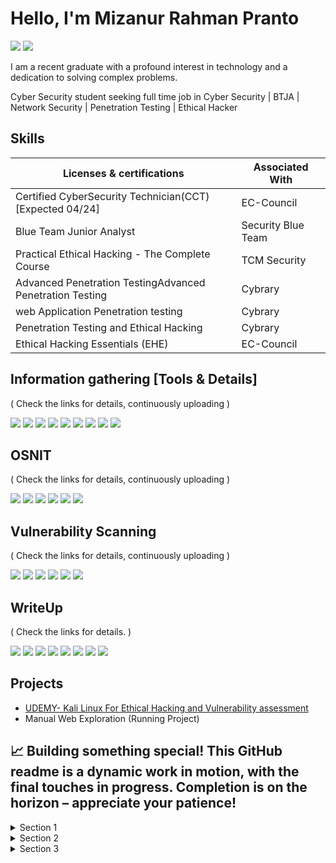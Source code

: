 # Hello, I'm Mizanur Rahman Pranto
<a href="https://www.linkedin.com/in/mrpranto1997/"><img src="https://img.shields.io/badge/-LinkedIn-0072b1?&style=for-the-badge&logo=linkedin&logoColor=white" /></a>
<a href="https://medium.com/@mprantox41"><img src="https://img.shields.io/badge/-Medium-black?style=for-the-badge&logo=medium&logoColor=white" /></a>



I am a recent graduate with a profound interest in technology and a dedication to solving complex problems.



Cyber Security student seeking full time job in Cyber Security | BTJA | Network Security | Penetration Testing | Ethical Hacker 


## Skills


| Licenses & certifications                   | Associated With         |
|-----------------------------------------------|----------------------------|
| Certified CyberSecurity Technician(CCT) [Expected 04/24] | EC-Council|
| Blue Team Junior Analyst | Security Blue Team |
| Practical Ethical Hacking - The Complete Course        | TCM Security|
| Advanced Penetration TestingAdvanced Penetration Testing     | Cybrary |
| web Application Penetration testing                | Cybrary|
| Penetration Testing and Ethical Hacking | Cybrary |
| Ethical Hacking Essentials (EHE) | EC-Council |
<!--
## Tools



<div>

   <a href="https://medium.com/@mprantox41"><img src="https://img.shields.io/badge/-Medium-black?style=for-the-badge&logo=medium&logoColor=white" /></a>
    <a href="https://medium.com/@mprantox41"><img src="https://img.shields.io/badge/-Medium-black?style=for-the-badge&logo=medium&logoColor=white" /></a>
     <a href="https://medium.com/@mprantox41"><img src="https://img.shields.io/badge/-Medium-black?style=for-the-badge&logo=medium&logoColor=white" /></a>
      <a href="https://medium.com/@mprantox41"><img src="https://img.shields.io/badge/-Medium-black?style=for-the-badge&logo=medium&logoColor=white" /></a>
       <a href="https://medium.com/@mprantox41"><img src="https://img.shields.io/badge/-Medium-black?style=for-the-badge&logo=medium&logoColor=white" /></a>
        <a href="https://medium.com/@mprantox41"><img src="https://img.shields.io/badge/-Medium-black?style=for-the-badge&logo=medium&logoColor=white" /></a>
         <a href="https://medium.com/@mprantox41"><img src="https://img.shields.io/badge/-Medium-black?style=for-the-badge&logo=medium&logoColor=white" /></a>
          <a href="https://medium.com/@mprantox41"><img src="https://img.shields.io/badge/-Medium-black?style=for-the-badge&logo=medium&logoColor=white" /></a>
          
     
</div>
-->
## Information gathering [Tools & Details]

( Check the links for details, continuously uploading )
<div>
<a href="https://github.com/mizanpranto/DNS-Enumration"><img src="https://img.shields.io/badge/-DNS%20Enumeration-007BFF?&style=for-the-badge" /></a>
<a href="https://github.com/mizanpranto/Search-Engine"><img src="https://img.shields.io/badge/-Search%20Engines-4285F4?&style=for-the-badge" /></a>
<a href="https://github.com/mizanpranto/Open-Source_code"><img src="https://img.shields.io/badge/-Open%20Source%20Code-34A853?&style=for-the-badge" /></a>
<a href="https://github.com/mizanpranto/Email-Harvasting"><img src="https://img.shields.io/badge/-Email%20Harvesting-FF5733?&style=for-the-badge" /></a>
<a href="https://github.com/mizanpranto/Nmap"><img src="https://img.shields.io/badge/-Nmap-4B8BBE?&style=for-the-badge&logo=nmap&logoColor=white" /></a>
<a href="https://github.com/mizanpranto/SMTP"><img src="https://img.shields.io/badge/-SMTP-4CAF50?&style=for-the-badge" /></a>
<a href="https://github.com/mizanpranto/SSH"><img src="https://img.shields.io/badge/-SSH-000000?&style=for-the-badge&logo=ssh&logoColor=white" /></a>
<a href="https://github.com/mizanpranto/NFS"><img src="https://img.shields.io/badge/-NFS-0078D6?&style=for-the-badge&logo=nfs&logoColor=white" /></a>
<a href="https://github.com/mizanpranto/SMD"><img src="https://img.shields.io/badge/-SMB-0078D6?&style=for-the-badge&logo=samba&logoColor=white" /></a>
   
    
    
</div>


## OSNIT

( Check the links for details, continuously uploading )
</div>

  <img src="https://img.shields.io/badge/-Recon--ng-3498DB?&style=for-the-badge" />
  <img src="https://img.shields.io/badge/-SpiderFoot-3498DB?&style=for-the-badge" />
  <img src="https://img.shields.io/badge/-Sherlock-3498DB?&style=for-the-badge" />
  <img src="https://img.shields.io/badge/-theHarvester-3498DB?&style=for-the-badge" />
  <img src="https://img.shields.io/badge/-Sublist3r-3498DB?&style=for-the-badge" />
  <img src="https://img.shields.io/badge/-dnstwist-3498DB?&style=for-the-badge" />

 
    
    
</div>


## Vulnerability Scanning

( Check the links for details, continuously uploading )
<div>

 <img src="https://img.shields.io/badge/-Nessus-0484d8?&style=for-the-badge" />
<img src="https://img.shields.io/badge/-OpenVAS-007B74?&style=for-the-badge" />
<img src="https://img.shields.io/badge/-Nikto-336791?&style=for-the-badge" />
<img src="https://img.shields.io/badge/-WPScan-E44D26?&style=for-the-badge" />
<img src="https://img.shields.io/badge/-Wapiti%20Scanner-3498DB?&style=for-the-badge" />
<img src="https://img.shields.io/badge/-SQLmate-3498DB?&style=for-the-badge" />

   
    
</div>

## WriteUp

( Check the links for details. )

<div>

   <a href="https://medium.com/@mprantox41/tryhackme-hydra-walkthrough-d1568ae6be37"><img src="https://img.shields.io/badge/-TryHackMe%20%E2%80%94%20Hydra%20Walkthrough-3498DB?&style=for-the-badge" /></a>
    <a href="https://medium.com/@mprantox41/tryhackme-iso27001-walkthrough-7bc6c83fd672"><img src="https://img.shields.io/badge/-TryHackMe%20%E2%80%94%20ISO27001%20Walkthrough-3498DB?&style=for-the-badge" /></a>
     <a href="https://medium.com/@mprantox41/try-hack-me-openvas-walkthrough-db0172cfcda5"><img src="https://img.shields.io/badge/-TryHackMe%20%E2%80%94%20OpenVAS%20Walkthrough-3498DB?&style=for-the-badge" /></a>
      <a href="https://medium.com/@mprantox41/tryhackeme-metasploit-introduction-4083e3c42b9c"><img src="https://img.shields.io/badge/-TryHackMe%20%E2%80%94%20Metasploit%20Walkthrough-3498DB?&style=for-the-badge" /></a>
            <a href="https://medium.com/@mprantox41/tryhackeme-metasploit-introduction-4083e3c42b9c"><img src="https://img.shields.io/badge/-TryHackMe%20%E2%80%94%20Metasploit%20Walkthrough-3498DB?&style=for-the-badge" /></a>
       <a href="https://medium.com/@mprantox41/tryhackme-linux-fundamentals-part-1-111e47eb12ed"><img src="https://img.shields.io/badge/-TryHackMe%3A%20Linux%20Fundamentals-3498DB?&style=for-the-badge" /></a>
        <a href="https://medium.com/@mprantox41/sublist3r-install-and-c960b7a41536"><img src="https://img.shields.io/badge/-Sublist3r-3498DB?&style=for-the-badge" /></a>
         <a href="https://medium.com/@mprantox41/google-dork-8337161ec42b"><img src="https://img.shields.io/badge/-Google%20Dork-4285F4?&style=for-the-badge" /></a>
        
         
          
     
</div>


<!--
## Certifications

<div>

  <img src="https://img.shields.io/badge/-Blue%20Team%20Junior%20Analyst-3498DB?&style=for-the-badge" />
<img src="https://img.shields.io/badge/-Network%2B-007ACC?&style=for-the-badge&logo=CompTIA&logoColor=white" />
<img src="https://img.shields.io/badge/-A%2B-4D4D4D?&style=for-the-badge&logo=CompTIA&logoColor=white" />
<img src="https://img.shields.io/badge/-CDSA-006400?&style=for-the-badge&logoColor=white" />
<img src="https://img.shields.io/badge/-CCD-000080?&style=for-the-badge&logoColor=white" />
</div>
-->
    
## Projects
- <a href="https://www.udemy.com/course/kali-linux-master-class-beginner-to-advanced/?couponCode=ST22FS22724">UDEMY- Kali Linux For Ethical Hacking and Vulnerability assessment </a>
- Manual Web Exploration (Running Project) 

## 📈 Building something special! This GitHub readme is a dynamic work in motion, with the final touches in progress. Completion is on the horizon – appreciate your patience!

<details>
  <summary>Section 1</summary>
  
  Content for section 1 goes here.
</details>

<details>
  <summary>Section 2</summary>
  
  Content for section 2 goes here.
</details>

<details>
  <summary>Section 3</summary>
  
  Content for section 3 goes here.
</details>

<!--
**mizanpranto/mizanpranto** is a ✨ _special_ ✨ repository because its `README.md` (this file) appears on your GitHub profile.

Here are some ideas to get you started:

- 🔭 I’m currently working on ...
- 🌱 I’m currently learning ...
- 👯 I’m looking to collaborate on ...
- 🤔 I’m looking for help with ...
- 💬 Ask me about ...
- 📫 How to reach me: ...
- 😄 Pronouns: ...
- ⚡ Fun fact: ...
-->
